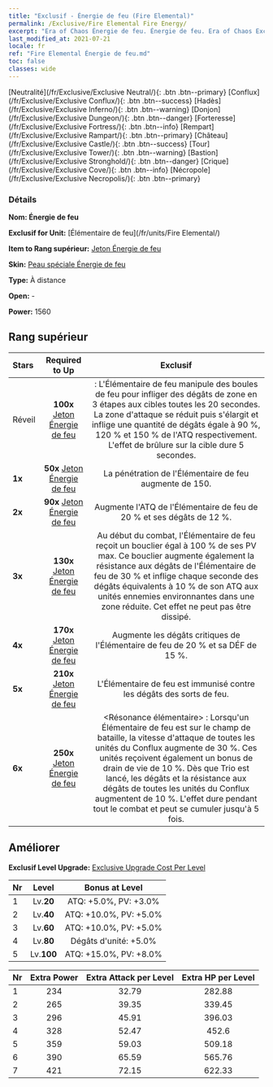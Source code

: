 ```yaml
---
title: "Exclusif - Énergie de feu (Fire Elemental)"
permalink: /Exclusive/Fire Elemental Fire Energy/
excerpt: "Era of Chaos Énergie de feu. Énergie de feu. Era of Chaos Exclusif Énergie de feu. Élémentaire de feu Exclusif."
last_modified_at: 2021-07-21
locale: fr
ref: "Fire Elemental Énergie de feu.md"
toc: false
classes: wide
---
```

 [Neutralité](/fr/Exclusive/Exclusive Neutral/){: .btn .btn--primary} [Conflux](/fr/Exclusive/Exclusive Conflux/){: .btn .btn--success} [Hadès](/fr/Exclusive/Exclusive Inferno/){: .btn .btn--warning} [Donjon](/fr/Exclusive/Exclusive Dungeon/){: .btn .btn--danger} [Forteresse](/fr/Exclusive/Exclusive Fortress/){: .btn .btn--info} [Rempart](/fr/Exclusive/Exclusive Rampart/){: .btn .btn--primary} [Château](/fr/Exclusive/Exclusive Castle/){: .btn .btn--success} [Tour](/fr/Exclusive/Exclusive Tower/){: .btn .btn--warning} [Bastion](/fr/Exclusive/Exclusive Stronghold/){: .btn .btn--danger} [Crique](/fr/Exclusive/Exclusive Cove/){: .btn .btn--info} [Nécropole](/fr/Exclusive/Exclusive Necropolis/){: .btn .btn--primary} 

### Détails
 **Nom: Énergie de feu** 

 **Exclusif for Unit:** [Élémentaire de feu](/fr/units/Fire Elemental/) 

 **Item to Rang supérieur:** [Jeton Énergie de feu](/ItemsFR/con_998/)

 **Skin:** [Peau spéciale Énergie de feu](/ItemsFR/con_666/)

 **Type:** À distance

 **Open:** -

 **Power:** 1560

## Rang supérieur

  |     Stars    |  Required to Up | Exclusif |
  |:-------------|:---------------:|:---------------:|
  |  Réveil  | **100x** [Jeton Énergie de feu](/ItemsFR/con_998/) | <Trio de feu> : L'Élémentaire de feu manipule des boules de feu pour infliger des dégâts de zone en 3 étapes aux cibles toutes les 20 secondes. La zone d'attaque se réduit puis s'élargit et inflige une quantité de dégâts égale à 90 %, 120 % et 150 % de l'ATQ respectivement. L'effet de brûlure sur la cible dure 5 secondes. |
  | **1x** <i class="fas fa-star"/> | **50x** [Jeton Énergie de feu](/ItemsFR/con_998/) | La pénétration de l'Élémentaire de feu augmente de 150. |
  | **2x** <i class="fas fa-star"/> | **90x** [Jeton Énergie de feu](/ItemsFR/con_998/) | Augmente l'ATQ de l'Élémentaire de feu de 20 % et ses dégâts de 12 %. |
  | **3x** <i class="fas fa-star"/> | **130x** [Jeton Énergie de feu](/ItemsFR/con_998/) | Au début du combat, l'Élémentaire de feu reçoit un bouclier égal à 100 % de ses PV max. Ce bouclier augmente également la résistance aux dégâts de l'Élémentaire de feu de 30 % et inflige chaque seconde des dégâts équivalents à 10 % de son ATQ aux unités ennemies environnantes dans une zone réduite. Cet effet ne peut pas être dissipé. |
  | **4x** <i class="fas fa-star"/> | **170x** [Jeton Énergie de feu](/ItemsFR/con_998/) | Augmente les dégâts critiques de l'Élémentaire de feu de 20 % et sa DÉF de 15 %. |
  | **5x** <i class="fas fa-star"/> | **210x** [Jeton Énergie de feu](/ItemsFR/con_998/) | L'Élémentaire de feu est immunisé contre les dégâts des sorts de feu. |
  | **6x** <i class="fas fa-star"/> | **250x** [Jeton Énergie de feu](/ItemsFR/con_998/) | <Résonance élémentaire> : Lorsqu'un Élémentaire de feu est sur le champ de bataille, la vitesse d'attaque de toutes les unités du Conflux augmente de 30 %. Ces unités reçoivent également un bonus de drain de vie de 10 %. Dès que Trio est lancé, les dégâts et la résistance aux dégâts de toutes les unités du Conflux augmentent de 10 %. L'effet dure pendant tout le combat et peut se cumuler jusqu'à 5 fois. |


## Améliorer
 **Exclusif Level Upgrade:** [Exclusive Upgrade Cost Per Level](/Exclusive/ExclusiveUpgradeCostPerLevel/)

  |  Nr  |   Level  | Bonus at Level |
  |:-----|:--------:|:--------------:|
  | 1 | Lv.**20** | ATQ: +5.0%, PV: +3.0% |
  | 2 | Lv.**40** | ATQ: +10.0%, PV: +5.0% |
  | 3 | Lv.**60** | ATQ: +10.0%, PV: +5.0% |
  | 4 | Lv.**80** | Dégâts d'unité: +5.0% |
  | 5 | Lv.**100** | ATQ: +15.0%, PV: +8.0% |


  |  Nr  |  Extra Power | Extra Attack per Level | Extra HP per Level |
  |:-----|:--------:|:--------:|:--------:|
  | 1 | 234 | 32.79 | 282.88 |
  | 2 | 265 | 39.35 | 339.45 |
  | 3 | 296 | 45.91 | 396.03 |
  | 4 | 328 | 52.47 | 452.6 |
  | 5 | 359 | 59.03 | 509.18 |
  | 6 | 390 | 65.59 | 565.76 |
  | 7 | 421 | 72.15 | 622.33 |


